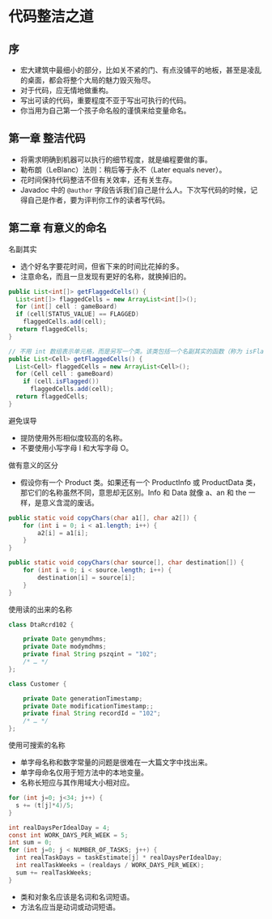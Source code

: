 # 代码整洁之道

## 序

- 宏大建筑中最细小的部分，比如关不紧的门、有点没铺平的地板，甚至是凌乱的桌面，都会将整个大局的魅力毁灭殆尽。
- 对于代码，应无情地做重构。
- 写出可读的代码，重要程度不亚于写出可执行的代码。
- 你当用为自己第一个孩子命名般的谨慎来给变量命名。

## 第一章 整洁代码

- 将需求明确到机器可以执行的细节程度，就是编程要做的事。
- 勒布朗（LeBlanc）法则：稍后等于永不（Later equals never）。
- 花时间保持代码整洁不但有关效率，还有关生存。
- Javadoc 中的 `@author` 字段告诉我们自己是什么人。下次写代码的时候，记得自己是作者，要为评判你工作的读者写代码。

## 第二章 有意义的命名

名副其实

- 选个好名字要花时间，但省下来的时间比花掉的多。
- 注意命名，而且一旦发现有更好的名称，就换掉旧的。

```java
public List<int[]> getFlaggedCells() {
  List<int[]> flaggedCells = new ArrayList<int[]>();
  for (int[] cell : gameBoard)
  if (cell[STATUS_VALUE] == FLAGGED)
    flaggedCells.add(cell);
  return flaggedCells;
}

// 不用 int 数组表示单元格，而是另写一个类。该类包括一个名副其实的函数（称为 isFlagged），从而掩盖住那个 Magic Value。
public List<Cell> getFlaggedCells() {
  List<Cell> flaggedCells = new ArrayList<Cell>();
  for (Cell cell : gameBoard)
    if (cell.isFlagged())
      flaggedCells.add(cell);
  return flaggedCells;
}
```

避免误导

- 提防使用外形相似度较高的名称。
- 不要使用小写字母 l 和大写字母 O。

做有意义的区分

- 假设你有一个 Product 类。如果还有一个 ProductInfo 或 ProductData 类，那它们的名称虽然不同，意思却无区别。Info 和 Data 就像 a、an 和 the 一样，是意义含混的废话。

```java
public static void copyChars(char a1[], char a2[]) {
    for (int i = 0; i < a1.length; i++) {
        a2[i] = a1[i];
    }
}

public static void copyChars(char source[], char destination[]) {
    for (int i = 0; i < source.length; i++) {
        destination[i] = source[i];
    }
}
```

使用读的出来的名称

```java
class DtaRcrd102 {

    private Date genymdhms;
    private Date modymdhms;
    private final String pszqint = "102";
    /* … */
};

class Customer {

    private Date generationTimestamp;
    private Date modificationTimestamp;;
    private final String recordId = "102";
    /* … */
};
```

使用可搜索的名称

- 单字母名称和数字常量的问题是很难在一大篇文字中找出来。
- 单字母命名仅用于短方法中的本地变量。
- 名称长短应与其作用域大小相对应。

```java
for (int j=0; j<34; j++) {
  s += (t[j]*4)/5;
}

int realDaysPerIdealDay = 4;
const int WORK_DAYS_PER_WEEK = 5;
int sum = 0;
for (int j=0; j < NUMBER_OF_TASKS; j++) {
  int realTaskDays = taskEstimate[j] * realDaysPerIdealDay;
  int realTaskWeeks = (realdays / WORK_DAYS_PER_WEEK);
  sum += realTaskWeeks;
}
```

- 类和对象名应该是名词和名词短语。
- 方法名应当是动词或动词短语。
